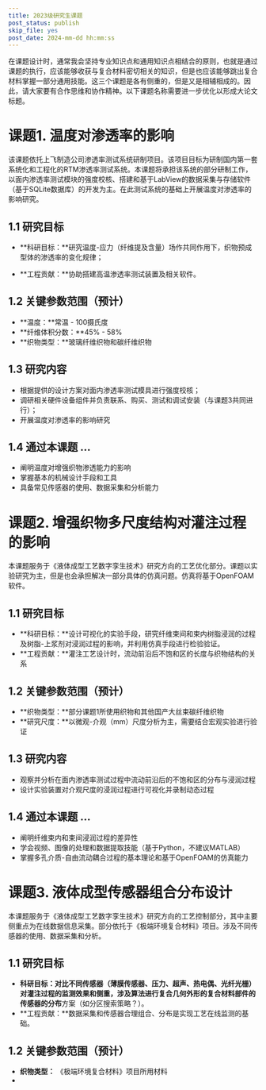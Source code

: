 ```yaml
---
title: 2023级研究生课题
post_status: publish
skip_file: yes
post_date: 2024-mm-dd hh:mm:ss
---
```


在课题设计时，通常我会坚持专业知识点和通用知识点相结合的原则，也就是通过课题的执行，应该能够收获与复合材料密切相关的知识，但是也应该能够跳出复合材料掌握一部分通用技能。这三个课题是各有侧重的，但是又是相辅相成的。因此，请大家要有合作思维和协作精神。以下课题名称需要进一步优化以形成大论文标题。

# 课题1. 温度对渗透率的影响

该课题依托上飞制造公司渗透率测试系统研制项目。该项目目标为研制国内第一套系统化和工程化的RTM渗透率测试系统。本课题将承担该系统的部分研制工作，以面内渗透率测试模块的强度校核、搭建和基于LabView的数据采集与存储软件（基于SQLite数据库）的开发为主。在此测试系统的基础上开展温度对渗透率的影响研究。

## 1.1 研究目标

- **科研目标：**研究温度-应力（纤维提及含量）场作共同作用下，织物预成型体的渗透率的变化规律；

- **工程贡献：**协助搭建高温渗透率测试装置及相关软件。

## 1.2 关键参数范围（预计）

- **温度：**常温 - 100摄氏度
- **纤维体积分数：**45% - 58%
- **织物类型：**玻璃纤维织物和碳纤维织物

## 1.3 研究内容

- 根据提供的设计方案对面内渗透率测试模具进行强度校核；
- 调研相关硬件设备组件并负责联系、购买、测试和调试安装（与课题3共同进行）；
- 开展温度对渗透率的影响研究

## 1.4 通过本课题 ... 

- 阐明温度对增强织物渗透能力的影响
- 掌握基本的机械设计手段和工具
- 具备常见传感器的使用、数据采集和分析能力



# 课题2. 增强织物多尺度结构对灌注过程的影响

本课题服务于《液体成型工艺数字孪生技术》研究方向的工艺优化部分。课题以实验研究为主，但是也会承担解决一部分具体的仿真问题。仿真将基于OpenFOAM软件。

## 1.1 研究目标

- **科研目标：**设计可视化的实验手段，研究纤维束间和束内树脂浸润的过程及树脂-上浆剂对浸润过程的影响，并利用仿真手段进行检验验证。
- **工程贡献：**灌注工艺设计时，流动前沿后不饱和区的长度与织物结构的关系

## 1.2 关键参数范围（预计）

- **织物类型：**部分课题1所使用织物和其他国产大丝束碳纤维织物
- **研究尺度：**以微观-介观（mm）尺度分析为主，需要结合宏观实验进行验证

## 1.3 研究内容

- 观察并分析在面内渗透率测试过程中流动前沿后的不饱和区的分布与浸润过程
- 设计实验装置对介观尺度的浸润过程进行可视化并录制动态过程

## 1.4 通过本课题 ... 

- 阐明纤维束内和束间浸润过程的差异性
- 学会视频、图像的处理和数据提取技能（基于Python，不建议MATLAB）
- 掌握多孔介质-自由流动耦合过程的基本理论和基于OpenFOAM的仿真能力



# 课题3. 液体成型传感器组合分布设计

本课题服务于《液体成型工艺数字孪生技术》研究方向的工艺控制部分，其中主要侧重点为在线数据信息采集。部分依托于《极端环境复合材料》项目。涉及不同传感器的使用、数据采集和分析。

## 1.1 研究目标

- **科研目标：**对比不同传感器（薄膜传感器、压力、超声、热电偶、光纤光栅）对灌注过程的监测效果和侧重，涉及算法进行复合几何外形的复合材料部件的**传感器的分布**方案（如分区搜索策略？）。
- **工程贡献：**数据采集和传感器合理组合、分布是实现工艺在线监测的基础。

## 1.2 关键参数范围（预计）

- **织物类型：** 《极端环境复合材料》项目所用材料
- 